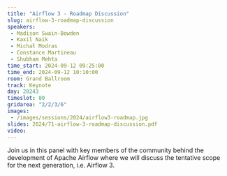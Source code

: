 ```yaml
---
title: "Airflow 3 - Roadmap Discussion"
slug: airflow-3-roadmap-discussion
speakers:
 - Madison Swain-Bowden
 - Kaxil Naik
 - Michał Modras
 - Constance Martineau
 - Shubham Mehta
time_start: 2024-09-12 09:25:00
time_end: 2024-09-12 10:10:00
room: Grand Ballroom
track: Keynote
day: 20243
timeslot: 80
gridarea: "2/2/3/6"
images: 
 - /images/sessions/2024/airflow3-roadmap.jpg
slides: 2024/71-airflow-3-roadmap-discussion.pdf
video: 
---
```


Join us in this panel with key members of the community behind the development of Apache Airflow where we will discuss the tentative scope for the next generation, i.e. Airflow 3.
